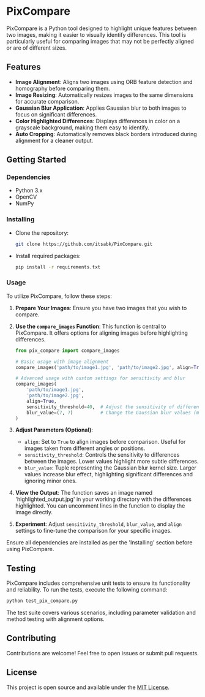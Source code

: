 # PixCompare

PixCompare is a Python tool designed to highlight unique features between two images, making it easier to visually identify differences. This tool is particularly useful for comparing images that may not be perfectly aligned or are of different sizes.

## Features

- **Image Alignment**: Aligns two images using ORB feature detection and homography before comparing them.
- **Image Resizing**: Automatically resizes images to the same dimensions for accurate comparison.
- **Gaussian Blur Application**: Applies Gaussian blur to both images to focus on significant differences.
- **Color Highlighted Differences**: Displays differences in color on a grayscale background, making them easy to identify.
- **Auto Cropping**: Automatically removes black borders introduced during alignment for a cleaner output.

## Getting Started

### Dependencies

- Python 3.x
- OpenCV
- NumPy

### Installing

- Clone the repository:
  ```bash
  git clone https://github.com/itsabk/PixCompare.git
  ```
- Install required packages:
  ```bash
  pip install -r requirements.txt
  ```

### Usage

To utilize PixCompare, follow these steps:

1. **Prepare Your Images**: Ensure you have two images that you wish to compare.

2. **Use the `compare_images` Function**: This function is central to PixCompare. It offers options for aligning images before highlighting differences.

   ```python
   from pix_compare import compare_images

   # Basic usage with image alignment
   compare_images('path/to/image1.jpg', 'path/to/image2.jpg', align=True)

   # Advanced usage with custom settings for sensitivity and blur
   compare_images(
       'path/to/image1.jpg',
       'path/to/image2.jpg',
       align=True,
       sensitivity_threshold=40,  # Adjust the sensitivity of difference highlighting
       blur_value=(7, 7)          # Change the Gaussian blur values (must be odd numbers)
   )
   ```

3. **Adjust Parameters (Optional)**:

   - `align`: Set to `True` to align images before comparison. Useful for images taken from different angles or positions.
   - `sensitivity_threshold`: Controls the sensitivity to differences between the images. Lower values highlight more subtle differences.
   - `blur_value`: Tuple representing the Gaussian blur kernel size. Larger values increase blur effect, highlighting significant differences and ignoring minor ones.

4. **View the Output**: The function saves an image named 'highlighted_output.jpg' in your working directory with the differences highlighted. You can uncomment lines in the function to display the image directly.

5. **Experiment**: Adjust `sensitivity_threshold`, `blur_value`, and `align` settings to fine-tune the comparison for your specific images.

Ensure all dependencies are installed as per the 'Installing' section before using PixCompare.

## Testing

PixCompare includes comprehensive unit tests to ensure its functionality and reliability. To run the tests, execute the following command:

```bash
python test_pix_compare.py
```

The test suite covers various scenarios, including parameter validation and method testing with alignment options.

## Contributing

Contributions are welcome! Feel free to open issues or submit pull requests.

## License

This project is open source and available under the [MIT License](LICENSE).
